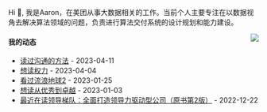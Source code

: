 Hi 👋, 我是Aaron，在美团从事大数据相关的工作。当前个人主要专注在以数据视角去解决算法领域的问题，负责进行算法交付系统的设计规划和能力建设。

<p >

<img align="right" src="https://github-readme-stats.vercel.app/api?username=aaronshan&show_icons=true&icon_color=805AD5&text_color=718096&bg_color=ffffff&hide_title=true" />

<p align="left">
     
#### 我的动态

<!-- douban starts -->
* <a href='https://book.douban.com/subject/35473807/' target='_blank'>读过沟通的方法</a> - 2023-04-11
* <a href='https://book.douban.com/subject/10446295/' target='_blank'>想读权力</a> - 2023-04-04
* <a href='http://movie.douban.com/subject/35267208/' target='_blank'>看过流浪地球2</a> - 2023-01-25
* <a href='https://book.douban.com/subject/34882512/' target='_blank'>想读从优秀到卓越</a> - 2023-01-03
* <a href='https://book.douban.com/subject/26863476/' target='_blank'>最近在读领导梯队：全面打造领导力驱动型公司（原书第2版）</a> - 2022-12-22
<!-- douban ends -->

<!-- recent_releases starts -->

<!-- recent_releases ends -->
</p>

</p>
